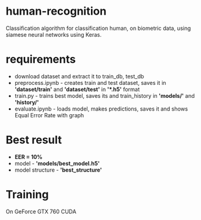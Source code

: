 # human-recognition
Classification algorithm for classification human, on biometric data, using siamese neural networks using Keras.

# requirements
- download dataset and extract it to train_db, test_db
- preprocess.ipynb - creates train and test dataset, saves it in **'dataset/train'** and **'dataset/test'** in **'*.h5'** format
- train.py - trains best model, saves its and train_history in **'models/'** and **'history/'**
- evaluate.ipynb - loads model, makes predictions, saves it and shows Equal Error Rate with graph

# Best result
- **EER = 10%**
- model - **'models/best_model.h5'**
- model structure - **'best_structure'**

# Training
On GeForce GTX 760 CUDA
